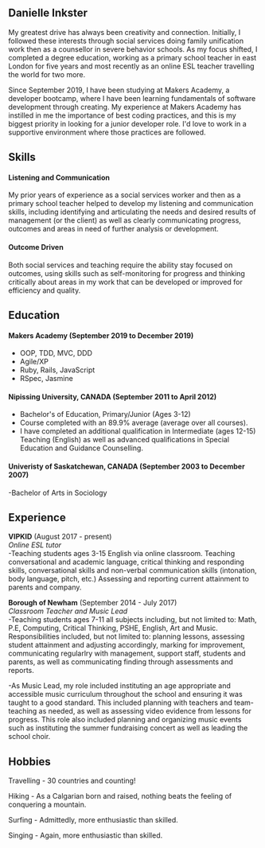 ## Danielle Inkster

My greatest drive has always been creativity and connection. Initially, I followed these interests through social services doing family unification work then as a counsellor in severe behavior schools. As my focus shifted, I completed a degree education, working as a primary school teacher in east London for five years and most recently as an online ESL teacher travelling the world for two more. 

Since September 2019, I have been studying at Makers Academy, a developer bootcamp, where I have been learning fundamentals of software development through creating. My experience at Makers Academy has instilled in me the importance of best coding practices, and this is my biggest priority in looking for a junior developer role. I'd love to work in a supportive environment where those practices are followed.

## Skills

#### Listening and Communication

My prior years of experience as a social services worker and then as a primary school teacher helped to develop my listening and communication skills, including identifying and articulating the needs and desired results of management (or the client) as well as clearly communicating progress, outcomes and areas in need of further analysis or development.

#### Outcome Driven

Both social services and teaching require the ability stay focused on outcomes, using skills such as self-monitoring for progress and thinking critically about areas in my work that can be developed or improved for efficiency and quality. 

## Education

#### Makers Academy (September 2019 to December 2019)

- OOP, TDD, MVC, DDD
- Agile/XP
- Ruby, Rails, JavaScript
- RSpec, Jasmine

#### Nipissing University, CANADA (September 2011 to April 2012)

- Bachelor's of Education, Primary/Junior (Ages 3-12)
- Course completed with an 89.9% average (average over all courses).
- I have completed an additional qualification in Intermediate (ages 12-15) Teaching (English) as well as advanced qualifications in Special Education and Guidance Counselling.

#### Univeristy of Saskatchewan, CANADA (September 2003 to December 2007)

-Bachelor of Arts in Sociology

## Experience

**VIPKID** (August 2017 - present)    
*Online ESL tutor*  
-Teaching students ages 3-15 English via online classroom. Teaching conversational and academic language, critical thinking and responding skills, conversational skills and non-verbal communication skills (intonation, body language, pitch, etc.) Assessing and reporting current attainment to parents and company. 

**Borough of Newham** (September 2014 - July 2017)   
*Classroom Teacher and Music Lead*  
-Teaching students ages 7-11 all subjects including, but not limited to: Math, P.E, Computing, Critical Thinking, PSHE, English, Art and Music. Responsibilities included, but not limited to: planning lessons, assessing student attainment and adjusting accordingly, marking for improvement, communicating regularlry with management, support staff, students and parents, as well as communicating finding through assessments and reports.

-As Music Lead, my role included instituting an age appropriate and accessible music curriculum throughout the school and ensuring it was taught to a good standard. This included planning with teachers and team-teaching as needed, as well as assessing video evidence from lessons for progress. This role also included planning and organizing music events such as instituting the summer fundraising concert as well as leading the school choir. 

## Hobbies

Travelling - 30 countries and counting!

Hiking - As a Calgarian born and raised, nothing beats the feeling of conquering a mountain.

Surfing - Admittedly, more enthusiastic than skilled. 

Singing - Again, more enthusiastic than skilled. 
